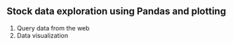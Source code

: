 ## Stock data exploration using Pandas and plotting 
1. Query data from the web
1. Data visualization